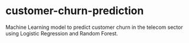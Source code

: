 # customer-churn-prediction
Machine Learning model to predict customer churn in the telecom sector using Logistic Regression and Random Forest.
